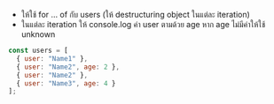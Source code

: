 - ให้ใช้ for … of กับ users (ให้ destructuring object ในแต่ละ iteration)
- ในแต่ละ iteration ให้ console.log ค่า user ตามด้วย age หาก age ไม่มีค่าให้ใช้ unknown

```js 
const users = [
  { user: "Name1" },
  { user: "Name2", age: 2 },
  { user: "Name2" },
  { user: "Name3", age: 4 }
];
```